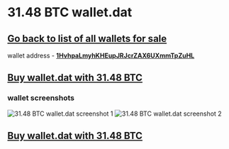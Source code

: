 # 31.48 BTC wallet.dat

## [Go back to list of all wallets for sale](https://mady2077.github.io/walletBTC/)

wallet address - **[1HvhpaLmyhKHEupJRJcrZAX6UXmmTpZuHL](https://www.blockchain.com/btc/address/1HvhpaLmyhKHEupJRJcrZAX6UXmmTpZuHL)**

## [Buy wallet.dat with 31.48 BTC](https://satoshidisk.com/pay/CBJBF0)

### wallet screenshots
![31.48 BTC wallet.dat screenshot 1](https://i.imgur.com/XYUqiWY.png)
![31.48 BTC wallet.dat screenshot 2](https://i.imgur.com/D7fZH3P.png)

## [Buy wallet.dat with 31.48 BTC](https://satoshidisk.com/pay/CBJBF0)